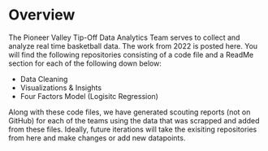 # Overview

The Pioneer Valley Tip-Off Data Analytics Team serves to collect and analyze real time basketball data. The work from 2022 is posted here. You will find the following repositories consisting of a code file and a ReadMe section for each of the following down below:

- Data Cleaning
- Visualizations & Insights
- Four Factors Model (Logisitc Regression)

Along with these code files, we have generated scouting reports (not on GitHub) for each of the teams using the data that was scrapped and added from these files. Ideally, future iterations will take the exisiting repositories from here and make changes or add new datapoints.
